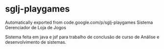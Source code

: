 # sglj-playgames
Automatically exported from code.google.com/p/sglj-playgames
Sistema Gerenciador de Loja de Jogos

Sistema feita em java e jsf para trabalho de conclusão de curso de Análise e desenvolvimento de sistemas.
